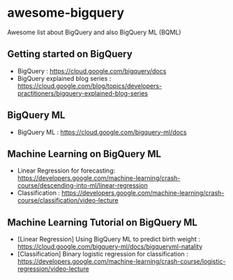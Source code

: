 # awesome-bigquery
Awesome list about BigQuery and also BigQuery ML (BQML)

## Getting started on BigQuery
* BigQuery : https://cloud.google.com/bigquery/docs
* BigQuery explained blog series : https://cloud.google.com/blog/topics/developers-practitioners/bigquery-explained-blog-series

## BigQuery ML
* BigQuery ML : https://cloud.google.com/bigquery-ml/docs

## Machine Learning on BigQuery ML
* Linear Regression for forecasting: https://developers.google.com/machine-learning/crash-course/descending-into-ml/linear-regression
* Classification : https://developers.google.com/machine-learning/crash-course/classification/video-lecture

## Machine Learning Tutorial on BigQuery ML
* [Linear Regression] Using BigQuery ML to predict birth weight : https://cloud.google.com/bigquery-ml/docs/bigqueryml-natality
* [Classification] Binary logistic regression for classification : https://developers.google.com/machine-learning/crash-course/logistic-regression/video-lecture

